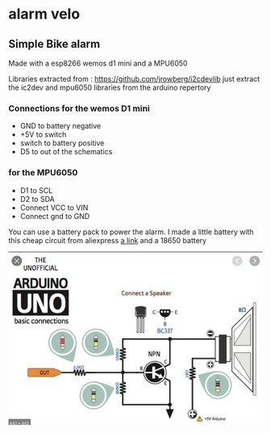 # alarm velo

## Simple Bike alarm 

Made with a esp8266 wemos d1 mini and a MPU6050

Libraries extracted from : https://github.com/jrowberg/i2cdevlib
just extract the ic2dev and mpu6050 libraries from the arduino repertory

### Connections for the wemos D1 mini 
* GND to battery negative
* +5V to switch 
* switch to battery positive
* D5 to out of the schematics

### for the MPU6050
* D1 to SCL
* D2 to SDA
* Connect VCC to VIN
* Connect gnd to GND 

You can use a battery pack to power the alarm. I made a little battery with this cheap circuit from aliexpress [a link](https://www.aliexpress.com/item/32998389598.html) and a 18650 battery

![Speaker schematics](./speaker.jpg)
